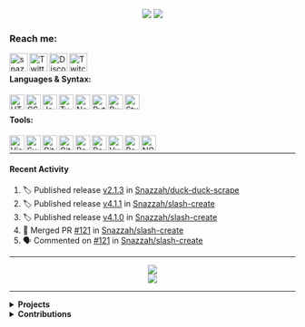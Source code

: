 <div align=center>

[![](https://snazzah.com/i/banner2.png)][website]
![](https://enb1p2fwazcr7bh.m.pipedream.net)
  
</div>

[website]: https://snazzah.com/
[twitter]: https://twitter.com/Snazzah
[discord]: https://snaz.in/discord
[twitch]: https://twitch.tv/SnazzahGuy


### Reach me:

[<img align="left" alt="snazzah.com" width="32px" src="https://api.iconify.design/bi:globe.svg?color=%23e84118&height=32" />][website]
[<img align="left" alt="Twitter" width="32px" src="https://api.iconify.design/simple-icons:twitter.svg?color=%23e84118&height=32" />][twitter]
[<img align="left" alt="Discord" width="32px" src="https://api.iconify.design/simple-icons:discord.svg?color=%23e84118&height=32" />][discord]
[<img align="left" alt="Twitch" width="32px" src="https://api.iconify.design/simple-icons:twitch.svg?color=%23e84118&height=32" />][twitch]

<br />

#### Languages & Syntax:
<img align="left" alt="HTML5" width="26px" src="https://api.iconify.design/simple-icons:html5.svg?color=%23c23616&height=26" />
<img align="left" alt="CSS3" width="26px" src="https://api.iconify.design/simple-icons:css3.svg?color=%23c23616&height=26" />
<img align="left" alt="JavaScript" width="26px" src="https://api.iconify.design/simple-icons:javascript.svg?color=%23c23616&height=26" />
<img align="left" alt="TypeScript" width="26px" src="https://api.iconify.design/simple-icons:typescript.svg?color=%23c23616&height=26" />
<img align="left" alt="Node.js" width="26px" src="https://api.iconify.design/simple-icons:node-dot-js.svg?color=%23c23616&height=26" />
<img align="left" alt="Python" width="26px" src="https://api.iconify.design/simple-icons:python.svg?color=%23c23616&height=26" />
<img align="left" alt="Ruby" width="26px" src="https://api.iconify.design/simple-icons:ruby.svg?color=%23c23616&height=26" />
<img align="left" alt="Stylus" width="26px" src="https://api.iconify.design/simple-icons:stylus.svg?color=%23c23616&height=26" />

<br />

#### Tools:
<img align="left" alt="Visual Studio Code" width="26px" src="https://api.iconify.design/simple-icons:visualstudiocode.svg?color=%23c23616&height=26" />
<img align="left" alt="Sublime Text" width="26px" src="https://api.iconify.design/simple-icons:sublimetext.svg?color=%23c23616&height=26" />
<img align="left" alt="Git" width="26px" src="https://api.iconify.design/simple-icons:git.svg?color=%23c23616&height=26" />
<img align="left" alt="GitHub" width="26px" src="https://api.iconify.design/simple-icons:github.svg?color=%23c23616&height=26" />
<img align="left" alt="PostgreSQL" width="26px" src="https://api.iconify.design/simple-icons:postgresql.svg?color=%23c23616&height=26" />
<img align="left" alt="Redis" width="26px" src="https://api.iconify.design/simple-icons:redis.svg?color=%23c23616&height=26" />
<img align="left" alt="Vue" width="26px" src="https://api.iconify.design/simple-icons:vue-dot-js.svg?color=%23c23616&height=26" />
<img align="left" alt="React" width="26px" src="https://api.iconify.design/akar-icons:react-fill.svg?color=%23c23616&height=26" />
<img align="left" alt="NGINX" width="26px" src="https://api.iconify.design/cib:nginx.svg?color=%23c23616&height=26" />

<br />

---

####  Recent Activity

<!--START_SECTION:activity-->
1. 🏷️ Published release [v2.1.3](https://github.com/Snazzah/duck-duck-scrape/releases/tag/v2.1.3) in [Snazzah/duck-duck-scrape](https://github.com/Snazzah/duck-duck-scrape)
2. 🏷️ Published release [v4.1.1](https://github.com/Snazzah/slash-create/releases/tag/v4.1.1) in [Snazzah/slash-create](https://github.com/Snazzah/slash-create)
3. 🏷️ Published release [v4.1.0](https://github.com/Snazzah/slash-create/releases/tag/v4.1.0) in [Snazzah/slash-create](https://github.com/Snazzah/slash-create)
4. 🎉 Merged PR [#121](https://github.com/Snazzah/slash-create/pull/121) in [Snazzah/slash-create](https://github.com/Snazzah/slash-create)
5. 🗣 Commented on [#121](https://github.com/Snazzah/slash-create/issues/121) in [Snazzah/slash-create](https://github.com/Snazzah/slash-create)
<!--END_SECTION:activity-->

---

<div align="center">
  <img align="center" src="https://github-readme-stats.vercel.app/api?username=Snazzah&show_icons=true&count_private=true&hide_border=true&icon_color=fff&bg_color=852121&title_color=fff&text_color=fff" />
</div>
<div align="center">
  <a href="https://wakatime.com/@Snazzah">
    <img align="center" src="https://github-readme-stats.vercel.app/api/wakatime?username=Snazzah&layout=compact&custom_title=Weekly%20Development%20Breakdown&hide_border=true&icon_color=fff&bg_color=852121&title_color=fff&text_color=fff" />
  </a>
</div>

---

<details>
  <summary><b>Projects</b></summary><br />

[![](https://github-readme-stats.vercel.app/api/pin/?username=Snazzah&repo=SublimeDiscordRP)](https://github.com/Snazzah/SublimeDiscordRP)

[![](https://github-readme-stats.vercel.app/api/pin/?username=dbots-pkg&repo=dbots.js&show_owner=true)](https://github.com/dbots-pkg/dbots.js)

[![](https://github-readme-stats.vercel.app/api/pin/?username=Snazzah&repo=HotImage)](https://github.com/Snazzah/HotImage)

[![](https://github-readme-stats.vercel.app/api/pin/?username=trello-talk&repo=Taco&show_owner=true)](https://github.com/trello-talk/Taco)

[![](https://github-readme-stats.vercel.app/api/pin/?username=Snazzah&repo=MediaSessionMaster)](https://github.com/Snazzah/MediaSessionMaster)

[![](https://github-readme-stats.vercel.app/api/pin/?username=Snazzah&repo=Lightcord)](https://github.com/Snazzah/Lightcord)

[![](https://github-readme-stats.vercel.app/api/pin/?username=Snazzah&repo=slash-create)](https://github.com/Snazzah/slash-create)

</details>

<details>
  <summary><b>Contributions</b></summary><br />

[![](https://github-readme-stats.vercel.app/api/pin/?username=discordjs&repo=discord.js)](https://github.com/discordjs/discord.js)

[![](https://github-readme-stats.vercel.app/api/pin/?username=AlexFlipnote&repo=Modesta&show_owner=true)](https://github.com/AlexFlipnote/Modesta)

[![](https://github-readme-stats.vercel.app/api/pin/?username=discordrb&repo=discordrb)](https://github.com/discordrb/discordrb)

[![](https://github-readme-stats.vercel.app/api/pin/?username=Terminal&repo=botlist-servers&show_owner=true)](https://github.com/Terminal/botlist-servers)

[![](https://github-readme-stats.vercel.app/api/pin/?username=abalabahaha&repo=eris)](https://github.com/abalabahaha/eris)

</details>
